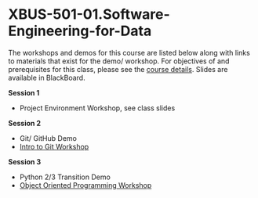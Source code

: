 # XBUS-501-01.Software-Engineering-for-Data

The workshops and demos for this course are listed below along with links to materials that exist for the demo/ workshop. For objectives of and prerequisites for this class, please see the [course details](https://github.com/georgetown-analytics/XBUS-501-01.Software-Engineering-for-Data/blob/master/xbus-501-01.software-engineering-for-data.md). Slides are available in BlackBoard.

**Session 1**

* Project Environment Workshop, see class slides

**Session 2**

* Git/ GitHub Demo
* [Intro to Git Workshop](https://github.com/georgetown-analytics/XBUS-501-01.Software-Engineering-for-Data/tree/master/intro_to_git)

**Session 3**

* Python 2/3 Transition Demo
* [Object Oriented Programming Workshop](https://github.com/georgetown-analytics/XBUS-501-01.Software-Engineering-for-Data/tree/master/OOP_workshop)
